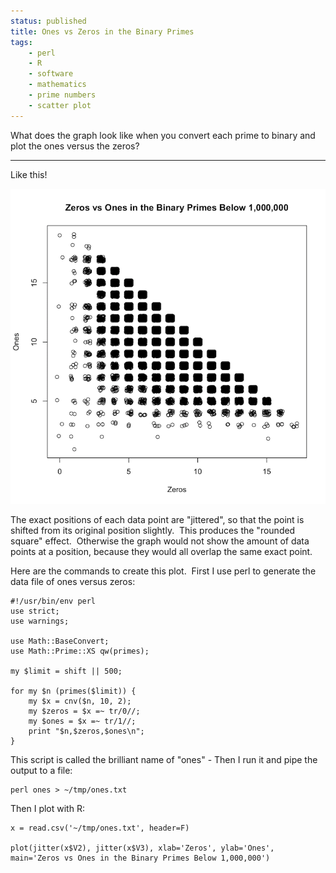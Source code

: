 ```yaml
---
status: published
title: Ones vs Zeros in the Binary Primes
tags:
    - perl
    - R
    - software
    - mathematics
    - prime numbers
    - scatter plot
---
```


What does the graph look like when you convert each prime to binary and plot the ones versus the zeros?

---

Like this!

![](Zeros-vs-Ones.png)

The exact positions of each data point are "jittered", so that the point is shifted from its original position slightly.  This produces the "rounded square" effect.  Otherwise the graph would not show the amount of data points at a position, because they would all overlap the same exact point.

Here are the commands to create this plot.  First I use perl to generate the data file of ones versus zeros:

    #!/usr/bin/env perl
    use strict;
    use warnings;

    use Math::BaseConvert;
    use Math::Prime::XS qw(primes);

    my $limit = shift || 500;

    for my $n (primes($limit)) {
        my $x = cnv($n, 10, 2);
        my $zeros = $x =~ tr/0//;
        my $ones = $x =~ tr/1//;
        print "$n,$zeros,$ones\n";
    }

This script is called the brilliant name of "ones" - Then I run it and pipe the output to a file:

    perl ones > ~/tmp/ones.txt

Then I plot with R:

    x = read.csv('~/tmp/ones.txt', header=F)

    plot(jitter(x$V2), jitter(x$V3), xlab='Zeros', ylab='Ones', main='Zeros vs Ones in the Binary Primes Below 1,000,000')

